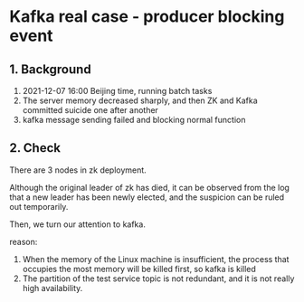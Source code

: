 # Kafka real case - producer blocking event

## 1. Background

1. 2021-12-07 16:00 Beijing time, running batch tasks
2. The server memory decreased sharply, and then ZK and Kafka committed suicide one after another
3. kafka message sending failed and blocking normal function

## 2. Check

There are 3 nodes in zk deployment. 

Although the original leader of zk has died, it can be observed from the log that a new leader has been newly elected, and the suspicion can be ruled out temporarily.

Then, we turn our attention to kafka.

reason:
1. When the memory of the Linux machine is insufficient, the process that occupies the most memory will be killed first, so kafka is killed
2. The partition of the test service topic is not redundant, and it is not really high availability.





